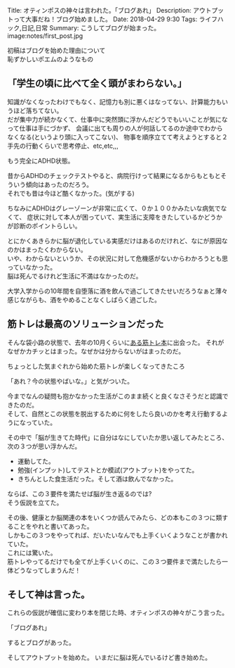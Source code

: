 Title: オティンポスの神々は言われた。「ブログあれ」
Description: アウトプットって大事だね！ブログ始めました。
Date: 2018-04-29 9:30
Tags: ライフハック,日記,日常
Summary: こうしてブログが始まった。
image:notes/first_post.jpg

初稿はブログを始めた理由について   
恥ずかしいポエムのようなもの

## 「学生の頃に比べて全く頭がまわらない。」

知識がなくなったわけでもなく、記憶力も別に悪くはなってない、計算能力もいうほど落ちてない。  
だが集中力が続かなくて、仕事中に突然頭に浮かんだどうでもいいことが気になって仕事は手にづかず、
会議に出ても周りの人が何話してるのか途中でわからなくなる(というより頭に入ってこない)、
物事を順序立てて考えようとすると２手先の行動くらいで思考停止、etc,etc,,,

もう完全にADHD状態。

昔からADHDのチェックテストやると、病院行けって結果になるからもともとそういう傾向はあったのだろう。  
それでも昔は今ほど酷くなかった。(気がする)

ちなみにADHDはグレーゾーンが非常に広くて、０か１００かみたいな病気でなくて、
症状に対して本人が困っていて、実生活に支障をきたしているかどうかが診断のポイントらしい。

とにかくあきらかに脳が退化している実感だけはあるのだけれど、なにが原因なのかはまったくわからない。  
いや、わからないというか、その状況に対して危機感がないからわかろうとも思っていなかった。  
脳は死んでるけれど生活に不満はなかったのだ。

大学入学からの10年間を自堕落に酒を飲んで過ごしてきたせいだろうなぁと薄々感じながらも、酒をやめることなくしばらく過ごした。

## 筋トレは最高のソリューションだった

そんな袋小路の状態で、去年の10月くらいに[ある筋トレ本](https://)に出会った。
それがなぜかカチッとはまった。なぜかは分からないがはまったのだ。

ちょっとした気まぐれから始めた筋トレが楽しくなってきたころ

「あれ？今の状態やばいな。」と気がついた。

今までなんの疑問も抱かなかった生活がこのまま続くと良くなさそうだと認識できたのだ。  
そして、自然とこの状態を脱出するために何をしたら良いのかを考え行動するようになっていた。

その中で「脳が生きてた時代」に自分はなにしていたか思い返してみたところ、
次の３つが思い浮かんだ。

- 運動してた。
- 勉強(インプット)してテストとか模試(アウトプット)をやってた。
- きちんとした食生活だった。そして酒は飲んでなかった。

ならば、この３要件を満たせば脳が生き返るのでは?  
そう仮説を立てた。

その後、健康とか脳関連の本をいくつか読んでみたら、どの本もこの３つに類することをやれと書いてあった。  
しかもこの３つをやってれば、だいたいなんでも上手くいくようなことが書かれていた。  
これには驚いた。  
筋トレやってるだけでも全てが上手くいくのに、この３つ要件まで満たしたら一体どうなってしまうんだ！

## そして神は言った。

これらの仮説が確信に変わり本を閉じた時、オティンポスの神々がこう言った。

「ブログあれ」

するとブログがあった。

そしてアウトプットを始めた。
いまだに脳は死んでいるけど書き始めた。
